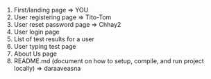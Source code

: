 1) First/landing page => YOU
2) User registering page => Tito-Tom
3) User reset password page => Chhay2
4) User login page
5) List of test results for a user
6) User typing test page
7) About Us page
8) README.md (document on how to setup, compile, and run project locally) => daraaveasna

